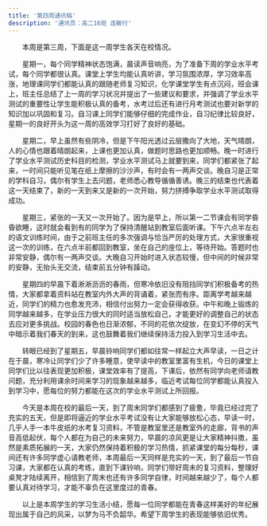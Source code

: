 ```yaml
---
title: '第四周通讯稿'
description: '通讯员：高二16班 连敏行'
---
```


　　本周是第三周，下面是这一周学生各天在校情况。 

　　星期一，每个同学精神状态饱满，晨读声音响亮，为了准备下周的学业水平考试，每个同学都很认真。课堂上学生均能认真听讲，学习氛围浓厚，学习效率高涨，地理课同学们都能认真的跟随老师复习知识，化学课堂学生有点沉闷，班会课上，班主任总结了上一周的学习状况并提出了一些建议和要求，并强调了学业水平测试的重要性让学生能积极认真的备考，水考过后还有进行月考测试也要对新学的知识加以巩固和复习。自习课上同学们能够仔细的完成作业，自习纪律比较良好，星期一的良好开头为这一周的高效学习打好了良好的基础。

　　星期二，早上虽然有些阴冷，但是下午阳光透过云层撒向了大地，天气晴朗，人的心情也跟着晴朗起来，上课也更加认真，做题时思路也更加顺畅。晚一时进行了学业水平测试历史科目的检测，学业水平测试马上就要到来，同学们都紧张了起来，一时间只能听见笔在纸上摩擦的沙沙声，有时会有一两声交谈。晚自习是正常的学科自习，偶尔有学生上去问题，老师悉心教导循循善诱。晚三的结束也代表着这一天结束了，新的一天到来又是新的一次开始，努力拼搏争取学业水平测试取得成功。

　　星期三，紧张的一天又一次开始了。因为是早上，所以第一二节课会有同学昏昏欲睡，这时就会看到有的同学为了保持清醒站到教室后面听课。下午六点半左右的语文训练时间，由于之前班主任的多次强调与恰当严厉的处理方式，大家很重视这一次的训练，在六点半前都回到教室，坐在自己的座位上，等待开始。答题时也非常安静，偶尔有一两声交谈。大晚自习开始时进入状态较慢，但中间的时候非常的安静，无抬头无交流，结束前五分钟有躁动。

　　星期四的早晨下着淅淅沥沥的春雨，但寒冷依旧没有阻挡同学们积极备考的热情，大家都拿着资料站在教室内外大声的背诵着，紧张而有序。距离学考越来越近，同学们的精力也愈发充沛，相信付出努力一定会获得收获。中午和晚上锻炼的同学越来越多，在学业压力很大的同时适当放松自己，才能更好的调整自己的状态去应对更多挑战。校园的春色也日渐浓郁，不同的花依次绽放，在变幻不停的天气中暗示着我们春天的到来，这也鼓舞着我们继续保持活力投入到学习生活中去。

　　转眼已经到了星期五，早晨铃响同学们都如往常一样起立大声早读，一日之计在于晨，寒冷让同学们少了许多睡意，使早读中的教室里富有生机，今日的课堂上同学们比以往表现更加积极，课堂效率有了提高，下课后，依然有同学向老师请教问题，充分利用课余时间来学习的现象越来越多，临近考试每位同学都能认真投入到学习中，愿每位的努力都能在这次的学业水平测试上所回报。

　　今天是本周在校的最后一天，到了周末同学们都感到了疲惫，毕竟已经过完了充实的五天，但是即将逼近的学业水平考试没有让大家能够放松心态，早读一时，几乎人手一本牛皮纸的水考复习资料，不管是教室里还是教室外的走廊，背书的声音高低起伏，每个人都在为自己的未来努力，早晨的凉风更是让大家精神抖擞，虽然是素质拓展的一天，大家仍然保持着积极的学习热情，抓紧课堂的每分每秒，课间还有许多同学虚心请教老师，本周最后一天同样是充实的一天，到了最后一节自习课，大家都在认真的考练，直到下课铃响，同学们带好周末的复习资料，整理好桌凳才陆续离开，相信到了周末也还有许多同学自律，时间越来越少了，每个人都要认真对待学习，才能不辜负在这里度过的青春。

　　以上是本周学生的学习生活小结，愿每一位同学都能在青春这样美好的年纪展现出属于自己的风采，以梦为马不负韶华。希望下周学生的表现能够依旧优秀。

